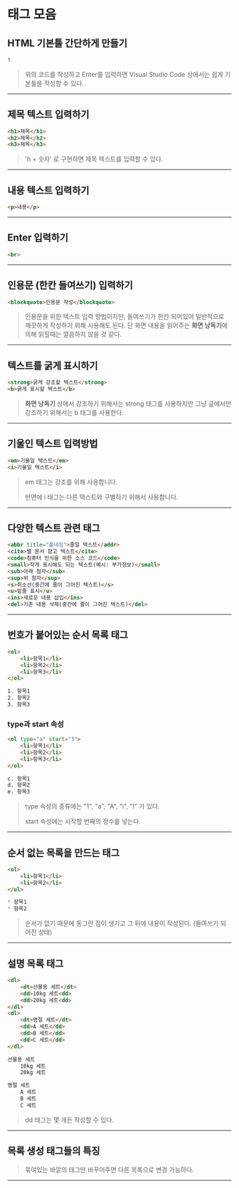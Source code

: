 # 태그 모음

## HTML 기본틀 간단하게 만들기

```html
!
```

> 위의 코드를 작성하고 Enter를 입력하면 Visual Studio Code 상에서는 쉽게 기본틀을 작성할 수 있다.

---

## 제목 텍스트 입력하기

```html
<h1>제목</h1>
<h2>제목</h2>
<h3>제목</h3>
```

> 'h + 숫자' 로 구현하면 제목 텍스트를 입력할 수 있다.

---

## 내용 텍스트 입력하기

```html
<p>내용</p>
```

---

## Enter 입력하기

```html
<br>
```

---

## 인용문 (한칸 들여쓰기) 입력하기

```html
<blockquote>인용문 작성</blockquote>
```

> 인용문을 위한 텍스트 입력 방법이지만, 들여쓰기가 한칸 되어있어 일반적으로 깨끗하게 작성하기 위해 사용해도 된다. 단 화면 내용을 읽어주는 **화면 낭독기**에 의해 읽힐때는 깔끔하지 않을 것 같다.

---

## 텍스트를 굵게 표시하기

```html
<strong>굵게 강조할 텍스트</strong>
<b>굵게 표시할 텍스트</b>
```

> **화면 낭독기** 상에서 강조하기 위해서는 strong 태그를 사용하지만 그냥 글에서만 강조하기 위해서는 b 태그를 사용한다.

---

## 기울인 텍스트 입력방법

```html
<em>기울일 텍스트</em>
<i>기울일 텍스트</i>
```

> em 태그는 강조를 위해 사용합니다.
>
> 반면에 i 태그는 다른 텍스트와 구별하기 위해서 사용합니다.

---

## 다양한 텍스트 관련 태그

```html
<abbr title="풀네임">줄일 텍스트</addr>
<cite>웹 문서 참고 텍스트</cite>
<code>컴퓨터 인식을 위한 소스 코드</code>
<small>작게 표시해도 되는 텍스트(예시: 부가정보)</small>
<sub>아래 첨자</sub>
<sup>위 첨자</sup>
<s>취소선(중간에 줄이 그어진 텍스트)</s>
<u>밑줄 표시</u>
<ins>새로운 내용 삽입</ins>
<del>기존 내용 삭제(중간에 줄이 그어진 텍스트)</del>
```

---

## 번호가 붙어있는 순서 목록 태그

```html
<ol>
    <li>항목1</li>
    <li>항목2</li>
    <li>항목3</li>
</ol>
```

```html
1. 항목1
2. 항목2
3. 항목3
```

### type과 start 속성

```html
<ol type="a" start="3">
    <li>항목1</li>
    <li>항목2</li>
    <li>항목3</li>
</ol>
```

```html
c. 항목1
d. 항목2
e. 항목3
```

> type 속성의 종류에는 "1", "a", "A", "i", "I" 가 있다.
>
> start 속성에는 시작할 번째의 정수를 넣는다.

---

## 순서 없는 목록을 만드는 태그

```html
<ul>
    <li>항목1</li>
    <li>항목2</li>
</ul>
```

```markdown
* 항목1
* 항목2
```

> 순서가 없기 때문에 동그란 점이 생기고 그 뒤에 내용이 작성된다. (들여쓰기 되어진 상태)

---

## 설명 목록 태그

```html
<dl>
    <dt>선물용 세트</dt>
    <dd>10kg 세트<dd>
    <dd>20kg 세트<dd>
</dl>
<dl>
    <dt>명절 세트</dt>
    <dd>A 세트</dd>
    <dd>B 세트</dd>
    <dd>C 세트</dd>
</dl>
```

```txt
선물용 세트
    10kg 세트
    20kg 세트

명절 세트
    A 세트
    B 세트
    C 세트
```

> dd 태그는 몇 개든 작성할 수 있다.

---

## 목록 생성 태그들의 특징

> 묶여있는 바깥의 태그만 바꾸어주면 다른 목록으로 변경 가능하다.

---
